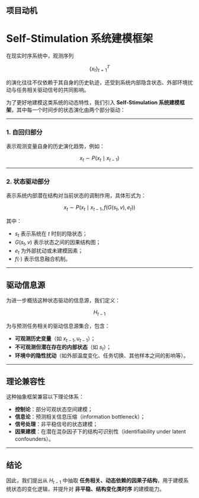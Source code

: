 
## 项目动机

# Self-Stimulation 系统建模框架

在现实时序系统中，观测序列  

$$
\{x_t\}_{t=1}^T
$$  

的演化往往不仅依赖于其自身的历史轨迹，还受到系统内部隐含状态、外部环境扰动与任务相关驱动信号的共同影响。  

为了更好地建模这类系统的动态特性，我们引入 **Self-Stimulation 系统建模框架**，其中每一个时间步的状态演化由两个部分驱动：

---

### 1. 自回归部分

表示观测变量自身的历史演化趋势，例如：

$$
x_t \sim P(x_t \mid x_{t-1})
$$

---

### 2. 状态驱动部分

表示系统内部潜在结构对当前状态的调制作用，具体形式为：

$$
x_t \sim P\big(x_t \mid x_{t-1}, f(G(s_t, v), e_t)\big)
$$

其中：

- $s_t$ 表示系统在 $t$ 时刻的隐状态；  
- $G(s_t, v)$ 表示状态之间的因果结构图；  
- $e_t$ 为外部扰动或未建模因素；  
- $f(\cdot)$ 表示信息融合机制。  

---

## 驱动信息源

为进一步概括这种状态驱动的信息源，我们定义：

$$
H_{t-1}
$$

为与预测任务相关的驱动信息源集合，包含：

- **可观测历史变量**（如 $x_{t-1}, u_{t-1}$）；  
- **不可观测但潜在存在的内部状态**（如 $s_t$）；  
- **环境中的隐性扰动**（如外部温度变化、任务切换、其他样本之间的影响等）。  

---

## 理论兼容性

这种抽象框架兼容以下理论体系：

- **控制论**：部分可观状态空间建模；  
- **信息论**：预测相关信息压缩（information bottleneck）；  
- **信号处理**：非平稳信号的状态建模；  
- **因果建模**：在潜在混杂因子下的结构可识别性（identifiability under latent confounders）。  

---

## 结论

因此，我们提出从 $H_{t-1}$ 中抽取 **任务相关、动态依赖的因果子结构**，用于建模系统状态的变化逻辑，并提升对 **非平稳、结构变化类时序** 的建模能力。
